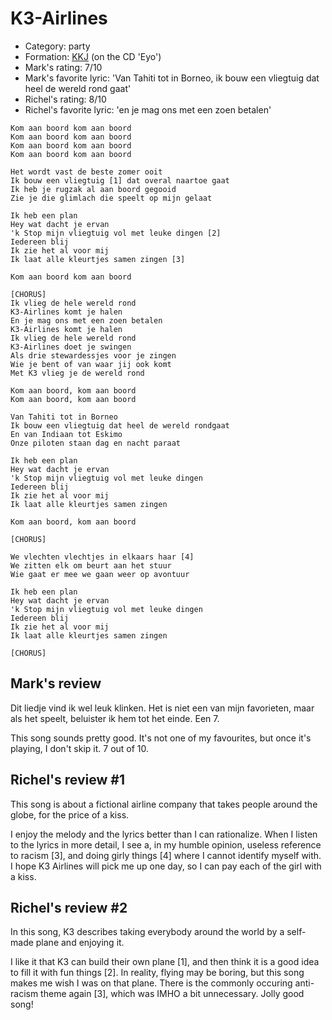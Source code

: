 # K3-Airlines

 * Category: party
 * Formation: [KKJ](Kkj.md) (on the CD 'Eyo')
 * Mark's rating: 7/10
 * Mark's  favorite lyric: 'Van Tahiti tot in Borneo, ik bouw een vliegtuig dat heel de wereld rond gaat'
 * Richel's rating: 8/10
 * Richel's  favorite lyric: 'en je mag ons met een zoen betalen'

```
Kom aan boord kom aan boord
Kom aan boord kom aan boord
Kom aan boord kom aan boord
Kom aan boord kom aan boord

Het wordt vast de beste zomer ooit
Ik bouw een vliegtuig [1] dat overal naartoe gaat
Ik heb je rugzak al aan boord gegooid
Zie je die glimlach die speelt op mijn gelaat

Ik heb een plan
Hey wat dacht je ervan
'k Stop mijn vliegtuig vol met leuke dingen [2]
Iedereen blij
Ik zie het al voor mij
Ik laat alle kleurtjes samen zingen [3]

Kom aan boord kom aan boord

[CHORUS]
Ik vlieg de hele wereld rond
K3-Airlines komt je halen
En je mag ons met een zoen betalen
K3-Airlines komt je halen
Ik vlieg de hele wereld rond
K3-Airlines doet je swingen
Als drie stewardessjes voor je zingen
Wie je bent of van waar jij ook komt
Met K3 vlieg je de wereld rond

Kom aan boord, kom aan boord
Kom aan boord, kom aan boord

Van Tahiti tot in Borneo
Ik bouw een vliegtuig dat heel de wereld rondgaat
En van Indiaan tot Eskimo
Onze piloten staan dag en nacht paraat

Ik heb een plan 
Hey wat dacht je ervan
'k Stop mijn vliegtuig vol met leuke dingen
Iedereen blij
Ik zie het al voor mij
Ik laat alle kleurtjes samen zingen

Kom aan boord, kom aan boord

[CHORUS]

We vlechten vlechtjes in elkaars haar [4]
We zitten elk om beurt aan het stuur
Wie gaat er mee we gaan weer op avontuur

Ik heb een plan 
Hey wat dacht je ervan
'k Stop mijn vliegtuig vol met leuke dingen
Iedereen blij
Ik zie het al voor mij
Ik laat alle kleurtjes samen zingen

[CHORUS]
```

## Mark's review

Dit liedje vind ik wel leuk klinken. Het is niet een van mijn favorieten, maar als het speelt, beluister ik hem tot het einde. Een 7.

This song sounds pretty good. It's not one of my favourites, but once it's playing, I don't skip it. 7 out of 10.

## Richel's review #1

This song is about a fictional airline company that takes people around the globe, for the price of a kiss.

I enjoy the melody and the lyrics better than I can rationalize. When I listen to the lyrics in more detail, 
I see a, in my humble opinion, useless reference to racism [3], and doing girly things [4] where I cannot identify myself with.
I hope K3 Airlines will pick me up one day, so I can pay each of the girl with a kiss.

## Richel's review  #2

In this song, K3 describes taking everybody around the world by a self-made plane and enjoying it.

I like it that K3 can build their own plane [1], and then think it is a good idea to fill it with fun things [2]. In reality, flying may be boring, but this song makes me wish I was on that plane. There is the commonly occuring anti-racism theme again [3], which was IMHO a bit unnecessary. Jolly good song!